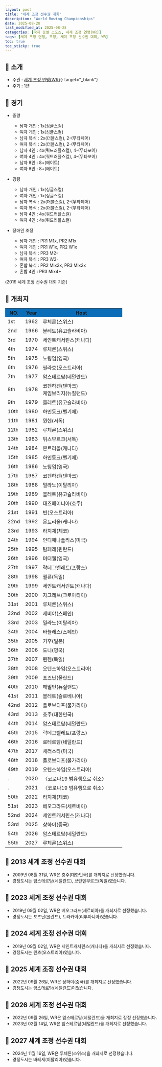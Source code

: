 ```yaml
---
layout: post
title: "세계 조정 선수권 대회"
description: "World Rowing Championships"
date: 2025-08-28
last_modified_at: 2025-08-28
categories: [국제 종별 스포츠, 세계 조정 연맹(WR)]
tags: [세계 조정 연맹, 조정, 세계 조정 선수권 대회, WR]
toc: true
toc_sticky: true
---
```

## 📜 소개
* 주관 : [세계 조정 연맹(WR)](https://worldrowing.com/){: target="_blank"}
* 주기 : 1년

## 📜 경기
* 중량
  * 남자 개인 : 1x(싱글스컬)
  * 여자 개인 : 1x(싱글스컬)
  * 남자 복식 : 2x(더블스컬), 2-(무타페어)
  * 여자 복식 : 2x(더블스컬), 2-(무타페어)
  * 남자 4인 : 4x(쿼드러플스컬), 4-(무타포어)
  * 여자 4인 : 4x(쿼드러플스컬), 4-(무타포어)
  * 남자 8인 : 8+(에이트)
  * 여자 8인 : 8+(에이트)

* 경량
  * 남자 개인 : 1x(싱글스컬)
  * 여자 개인 : 1x(싱글스컬)
  * 남자 복식 : 2x(더블스컬), 2-(무타페어)
  * 여자 복식 : 2x(더블스컬), 2-(무타페어)
  * 남자 4인 : 4x(쿼드러플스컬)
  * 여자 4인 : 4x(쿼드러플스컬)

* 장애인 조정
  * 남자 개인 : PR1 M1x, PR2 M1x
  * 여자 개인 : PR1 W1x, PR2 W1x
  * 남자 복식 : PR3 M2-
  * 여자 복식 : PR3 W2-
  * 혼합 복식 : PR2 Mix2x, PR3 Mix2x
  * 혼합 4인 : PR3 Mix4+

(2019 세계 조정 선수권 대회 기준)

## 📜 개최지
<html>

<head>
    <meta charset="UTF-8">
</head>

<body>
    <table>
        <tr style="background: #0B6DB7;">
            <th style="width: 15%; font-weight: bold;">NO.</th>
            <th style="width: 15%; font-weight: bold;">Year</th>
            <th style="width: 70%; font-weight: bold;">Host</th>
        </tr>
        <tr>
            <td>1st</td>
            <td>1962</td>
            <td>루체른(스위스)</td>
        </tr>
        <tr>
            <td>2nd</td>
            <td>1966</td>
            <td>블레트(유고슬라비아)</td>
        </tr>
        <tr>
            <td>3rd</td>
            <td>1970</td>
            <td>세인트캐서린스(캐나다)</td>
        </tr>
        <tr>
            <td>4th</td>
            <td>1974</td>
            <td>루체른(스위스)</td>
        </tr>
        <tr>
            <td>5th</td>
            <td>1975</td>
            <td>노팅엄(영국)</td>
        </tr>
        <tr>
            <td>6th</td>
            <td>1976</td>
            <td>필라흐(오스트리아)</td>
        </tr>
        <tr>
            <td>7th</td>
            <td>1977</td>
            <td>암스테르담(네덜란드)</td>
        </tr>
        <tr>
            <td>8th</td>
            <td>1978</td>
            <td>코펜하겐(덴마크)<br>케임브리지(뉴질랜드)</td>
        </tr>
        <tr>
            <td>9th</td>
            <td>1979</td>
            <td>블레트(유고슬라비아)</td>
        </tr>
        <tr>
            <td>10th</td>
            <td>1980</td>
            <td>하인동크(벨기에)</td>
        </tr>
        <tr>
            <td>11th</td>
            <td>1981</td>
            <td>뮌헨(서독)</td>
        </tr>
        <tr>
            <td>12th</td>
            <td>1982</td>
            <td>루체른(스위스)</td>
        </tr>
        <tr>
            <td>13th</td>
            <td>1983</td>
            <td>뒤스부르크(서독)</td>
        </tr>
        <tr>
            <td>14th</td>
            <td>1984</td>
            <td>몬트리올(캐나다)</td>
        </tr>
        <tr>
            <td>15th</td>
            <td>1985</td>
            <td>하인동크(벨기에)</td>
        </tr>
        <tr>
            <td>16th</td>
            <td>1986</td>
            <td>노팅엄(영국)</td>
        </tr>
        <tr>
            <td>17th</td>
            <td>1987</td>
            <td>코펜하겐(덴마크)</td>
        </tr>
        <tr>
            <td>18th</td>
            <td>1988</td>
            <td>밀라노(이탈리아)</td>
        </tr>
        <tr>
            <td>19th</td>
            <td>1989</td>
            <td>블레트(유고슬라비아)</td>
        </tr>
        <tr>
            <td>20th</td>
            <td>1990</td>
            <td>태즈메이니아(호주)</td>
        </tr>
        <tr>
            <td>21st</td>
            <td>1991</td>
            <td>빈(오스트리아)</td>
        </tr>
        <tr>
            <td>22nd</td>
            <td>1992</td>
            <td>몬트리올(캐나다)</td>
        </tr>
        <tr>
            <td>23rd</td>
            <td>1993</td>
            <td>라치체(체코)</td>
        </tr>
        <tr>
            <td>24th</td>
            <td>1994</td>
            <td>인디애나폴리스(미국)</td>
        </tr>
        <tr>
            <td>25th</td>
            <td>1995</td>
            <td>탐페레(핀란드)</td>
        </tr>
        <tr>
            <td>26th</td>
            <td>1996</td>
            <td>머더웰(영국)</td>
        </tr>
        <tr>
            <td>27th</td>
            <td>1997</td>
            <td>락데그벨레트(프랑스)</td>
        </tr>
        <tr>
            <td>28th</td>
            <td>1998</td>
            <td>퀼른(독일)</td>
        </tr>
        <tr>
            <td>29th</td>
            <td>1999</td>
            <td>세인트캐서린트(캐나다)</td>
        </tr>
        <tr>
            <td>30th</td>
            <td>2000</td>
            <td>자그레브(크로아티아)</td>
        </tr>
        <tr>
            <td>31st</td>
            <td>2001</td>
            <td>루체른(스위스)</td>
        </tr>
        <tr>
            <td>32nd</td>
            <td>2002</td>
            <td>세비야(스페인)</td>
        </tr>
        <tr>
            <td>33rd</td>
            <td>2003</td>
            <td>밀라노(이탈리아)</td>
        </tr>
        <tr>
            <td>34th</td>
            <td>2004</td>
            <td>바뇰레스(스페인)</td>
        </tr>
        <tr>
            <td>35th</td>
            <td>2005</td>
            <td>기후(일본)</td>
        </tr>
        <tr>
            <td>36th</td>
            <td>2006</td>
            <td>도니(영국)</td>
        </tr>
        <tr>
            <td>37th</td>
            <td>2007</td>
            <td>뮌헨(독일)</td>
        </tr>
        <tr>
            <td>38th</td>
            <td>2008</td>
            <td>오텐스하임(오스트리아)</td>
        </tr>
        <tr>
            <td>39th</td>
            <td>2009</td>
            <td>포즈난(폴란드)</td>
        </tr>
        <tr>
            <td>40th</td>
            <td>2010</td>
            <td>해밀턴(뉴질랜드)</td>
        </tr>
        <tr>
            <td>41st</td>
            <td>2011</td>
            <td>블레트(슬로베니아)</td>
        </tr>
        <tr>
            <td>42nd</td>
            <td>2012</td>
            <td>플로브디프(불가리아)</td>
        </tr>
        <tr>
            <td><span class="korea-host">43rd</span></td>
            <td><span class="korea-host">2013</span></td>
            <td><span class="korea-host">충주(대한민국)</span></td>
        </tr>
        <tr>
            <td>44th</td>
            <td>2014</td>
            <td>암스테르담(네덜란드)</td>
        </tr>
        <tr>
            <td>45th</td>
            <td>2015</td>
            <td>락데그벨레트(프랑스)</td>
        </tr>
        <tr>
            <td>46th</td>
            <td>2016</td>
            <td>로테르담(네덜란드)</td>
        </tr>
        <tr>
            <td>47th</td>
            <td>2017</td>
            <td>새러소타(미국)</td>
        </tr>
        <tr>
            <td>48th</td>
            <td>2018</td>
            <td>플로브디프(불가리아)</td>
        </tr>
        <tr>
            <td>49th</td>
            <td>2019</td>
            <td>오텐스하임(오스트리아)</td>
        </tr>
        <tr>
            <td>.</td>
            <td>2020</td>
            <td>〈코로나19 범유행으로 취소〉</td>
        </tr>
        <tr>
            <td>.</td>
            <td>2021</td>
            <td>〈코로나19 범유행으로 취소〉</td>
        </tr>
        <tr>
            <td>50th</td>
            <td>2022</td>
            <td>라치체(체코)</td>
        </tr>
        <tr>
            <td>51st</td>
            <td>2023</td>
            <td>베오그라드(세르비아)</td>
        </tr>
        <tr>
            <td>52nd</td>
            <td>2024</td>
            <td>세인트캐서린스(캐나다)</td>
        </tr>
        <tr>
            <td>53rd</td>
            <td>2025</td>
            <td>상하이(중국)</td>
        </tr>
        <tr>
            <td>54th</td>
            <td>2026</td>
            <td>암스테르담(네덜란드)</td>
        </tr>
        <tr>
            <td>55th</td>
            <td>2027</td>
            <td>루체른(스위스)</td>
        </tr>
    </table>
</body>

</html>

## 📜 2013 세계 조정 선수권 대회
* 2009년 08월 31일, WR은 <span class="korea-host">충주(대한민국)</span>를 개최지로 선정했습니다.
* 경쟁도시는 암스테르담(네덜란드), 브란덴부르크(독일)였습니다.

## 📜 2023 세계 조정 선수권 대회
* 2019년 09월 02일, WR은 <span class="foreign-host">베오그라드(세르비아)</span>를 개최지로 선정했습니다.
* 경쟁도시는 포즈난(폴란드), 트라카이(리투아니아)였습니다.

## 📜 2024 세계 조정 선수권 대회
* 2019년 09월 02일, WR은 <span class="foreign-host">세인트캐서린스(캐나다)</span>를 개최지로 선정했습니다.
* 경쟁도시는 린츠(오스트리아)였습니다.

## 📜 2025 세계 조정 선수권 대회
* 2022년 09월 26일, WR은 <span class="foreign-host">상하이(중국)</span>를 개최지로 선정했습니다.
* 경쟁도시는 암스테르담(네덜란드)이었습니다.

## 📜 2026 세계 조정 선수권 대회
* 2022년 09월 26일, WR은 <span class="foreign-host">암스테르담(네덜란드)</span>을 개최지로 잠정 선정했습니다.
* 2023년 02월 14일, WR은 <span class="foreign-host">암스테르담(네덜란드)</span>을 개최지로 선정했습니다.

## 📜 2027 세계 조정 선수권 대회
* 2024년 11월 16일, WR은 <span class="foreign-host">루체른(스위스)</span>을 개최지로 선정했습니다.
* 경쟁도시는 바레세(이탈리아)였습니다.

